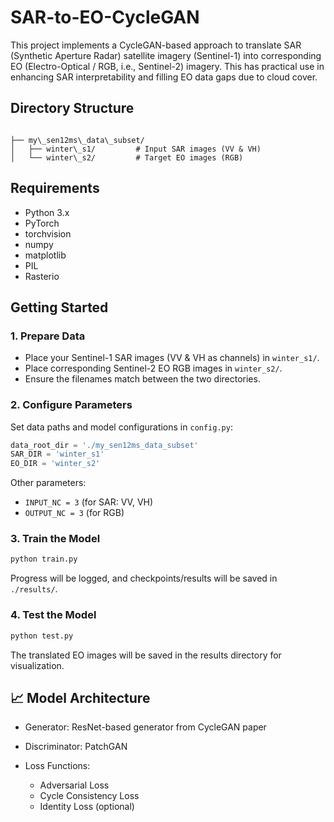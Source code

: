 # SAR-to-EO-CycleGAN

This project implements a CycleGAN-based approach to translate SAR (Synthetic Aperture Radar) satellite imagery (Sentinel-1) into corresponding EO (Electro-Optical / RGB, i.e., Sentinel-2) imagery. This has practical use in enhancing SAR interpretability and filling EO data gaps due to cloud cover.

## Directory Structure

```

├── my\_sen12ms\_data\_subset/
│   ├── winter\_s1/         # Input SAR images (VV & VH)
│   └── winter\_s2/         # Target EO images (RGB)

````

##  Requirements

- Python 3.x
- PyTorch
- torchvision
- numpy
- matplotlib
- PIL
- Rasterio


## Getting Started

### 1. Prepare Data

* Place your Sentinel-1 SAR images (VV & VH as channels) in `winter_s1/`.
* Place corresponding Sentinel-2 EO RGB images in `winter_s2/`.
* Ensure the filenames match between the two directories.

### 2. Configure Parameters

Set data paths and model configurations in `config.py`:

```python
data_root_dir = './my_sen12ms_data_subset'
SAR_DIR = 'winter_s1'
EO_DIR = 'winter_s2'
```

Other parameters:

* `INPUT_NC = 3` (for SAR: VV, VH)
* `OUTPUT_NC = 3` (for RGB)

### 3. Train the Model

```bash
python train.py
```

Progress will be logged, and checkpoints/results will be saved in `./results/`.

### 4. Test the Model

```bash
python test.py
```

The translated EO images will be saved in the results directory for visualization.

## 📈 Model Architecture

* Generator: ResNet-based generator from CycleGAN paper
* Discriminator: PatchGAN
* Loss Functions:

  * Adversarial Loss
  * Cycle Consistency Loss
  * Identity Loss (optional)
